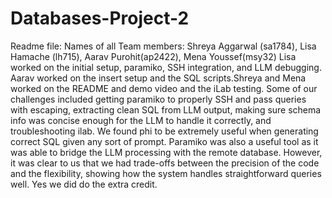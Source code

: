 # Databases-Project-2


Readme file: 
Names of all Team members: Shreya Aggarwal (sa1784), Lisa Hamache (lh715), Aarav Purohit(ap2422), Mena Youssef(msy32)
Lisa worked on the initial setup, paramiko, SSH integration, and LLM debugging. Aarav worked on the insert setup and the SQL scripts.Shreya and Mena worked on the README and demo video and the iLab testing.
Some of our challenges included getting paramiko to properly SSH and pass queries with escaping, extracting clean SQL from LLM output, making sure schema info was concise enough for the LLM to handle it correctly, and troubleshooting ilab.
We found phi to be extremely useful when generating correct SQL given any sort of prompt. Paramiko was also a useful tool as it was able to bridge the LLM processing with the remote database. However, it was clear to us that we had trade-offs between the precision of the code and the flexibility, showing how the system handles straightforward queries well. 
Yes we did do the extra credit.
